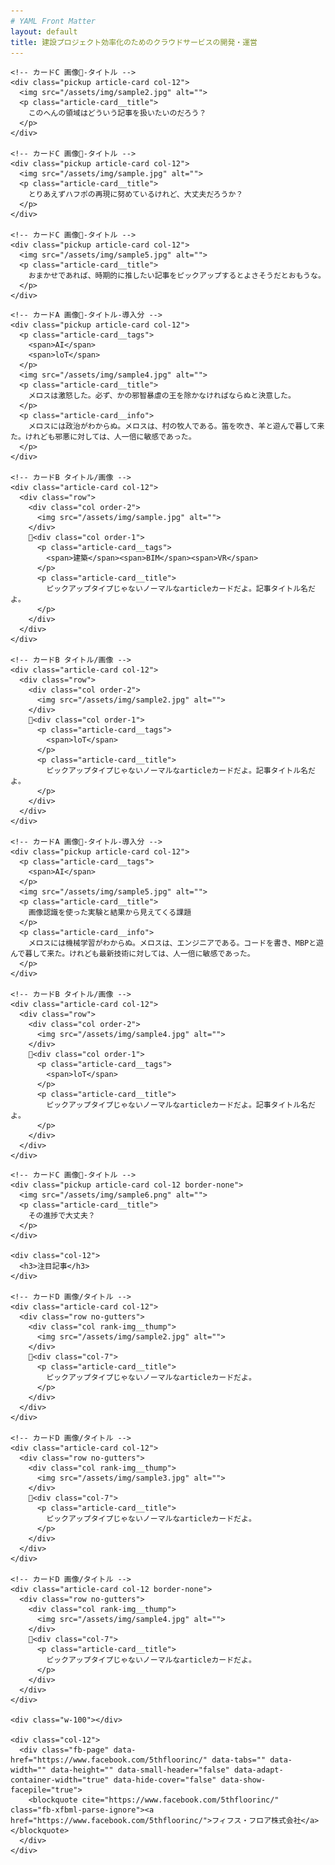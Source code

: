 ```yaml
---
# YAML Front Matter
layout: default
title: 建設プロジェクト効率化のためのクラウドサービスの開発・運営
---
```




<!-- 左カラム -->
<div class="col d-none d-md-block col-md-3 subcol-left">

  <!-- 左カラム中身 -->
  <div class="row mt-15">

    <!-- カードC 画像-タイトル -->
    <div class="pickup article-card col-12">
      <img src="/assets/img/sample2.jpg" alt="">
      <p class="article-card__title">
        このへんの領域はどういう記事を扱いたいのだろう？
      </p>
    </div>

    <!-- カードC 画像-タイトル -->
    <div class="pickup article-card col-12">
      <img src="/assets/img/sample.jpg" alt="">
      <p class="article-card__title">
        とりあえずハフポの再現に努めているけれど、大丈夫だろうか？
      </p>
    </div>

    <!-- カードC 画像-タイトル -->
    <div class="pickup article-card col-12">
      <img src="/assets/img/sample5.jpg" alt="">
      <p class="article-card__title">
        おまかせであれば、時期的に推したい記事をピックアップするとよさそうだとおもうな。
      </p>
    </div>


  </div>


</div>

<!-- メインカラム -->
<div class="col-12 col-sm-7 col-md-5 maincol">

  <!-- メインカラム中身 -->
  <div class="row">

    <!-- カードA 画像-タイトル-導入分 -->
    <div class="pickup article-card col-12">
      <p class="article-card__tags">
        <span>AI</span>
        <span>loT</span>
      </p>
      <img src="/assets/img/sample4.jpg" alt="">
      <p class="article-card__title">
        メロスは激怒した。必ず、かの邪智暴虐の王を除かなければならぬと決意した。
      </p>
      <p class="article-card__info">
        メロスには政治がわからぬ。メロスは、村の牧人である。笛を吹き、羊と遊んで暮して来た。けれども邪悪に対しては、人一倍に敏感であった。
      </p>
    </div>

    <!-- カードB タイトル/画像 -->
    <div class="article-card col-12">
      <div class="row">
        <div class="col order-2">
          <img src="/assets/img/sample.jpg" alt="">
        </div>
        <div class="col order-1">
          <p class="article-card__tags">
            <span>建築</span><span>BIM</span><span>VR</span>
          </p>
          <p class="article-card__title">
            ピックアップタイプじゃないノーマルなarticleカードだよ。記事タイトル名だよ。
          </p>
        </div>
      </div>
    </div>

    <!-- カードB タイトル/画像 -->
    <div class="article-card col-12">
      <div class="row">
        <div class="col order-2">
          <img src="/assets/img/sample2.jpg" alt="">
        </div>
        <div class="col order-1">
          <p class="article-card__tags">
            <span>loT</span>
          </p>
          <p class="article-card__title">
            ピックアップタイプじゃないノーマルなarticleカードだよ。記事タイトル名だよ。
          </p>
        </div>
      </div>
    </div>

    <!-- カードA 画像-タイトル-導入分 -->
    <div class="pickup article-card col-12">
      <p class="article-card__tags">
        <span>AI</span>
      </p>
      <img src="/assets/img/sample5.jpg" alt="">
      <p class="article-card__title">
        画像認識を使った実験と結果から見えてくる課題
      </p>
      <p class="article-card__info">
        メロスには機械学習がわからぬ。メロスは、エンジニアである。コードを書き、MBPと遊んで暮して来た。けれども最新技術に対しては、人一倍に敏感であった。
      </p>
    </div>

    <!-- カードB タイトル/画像 -->
    <div class="article-card col-12">
      <div class="row">
        <div class="col order-2">
          <img src="/assets/img/sample4.jpg" alt="">
        </div>
        <div class="col order-1">
          <p class="article-card__tags">
            <span>loT</span>
          </p>
          <p class="article-card__title">
            ピックアップタイプじゃないノーマルなarticleカードだよ。記事タイトル名だよ。
          </p>
        </div>
      </div>
    </div>

  </div>
  <!-- //メインカラム中身 -->

</div>
<!-- //メインカラム 終了-->

<!-- 右カラム -->
<div class="col-4 col-sm-5 col-md-4 d-none d-sm-block subcol-right">
  <!-- 右カラム中身 -->
  <div class="row mt-15">

    <!-- カードC 画像-タイトル -->
    <div class="pickup article-card col-12 border-none">
      <img src="/assets/img/sample6.png" alt="">
      <p class="article-card__title">
        その進捗で大丈夫？
      </p>
    </div>

    <div class="col-12">
      <h3>注目記事</h3>
    </div>

    <!-- カードD 画像/タイトル -->
    <div class="article-card col-12">
      <div class="row no-gutters">
        <div class="col rank-img__thump">
          <img src="/assets/img/sample2.jpg" alt="">
        </div>
        <div class="col-7">
          <p class="article-card__title">
            ピックアップタイプじゃないノーマルなarticleカードだよ。
          </p>
        </div>
      </div>
    </div>

    <!-- カードD 画像/タイトル -->
    <div class="article-card col-12">
      <div class="row no-gutters">
        <div class="col rank-img__thump">
          <img src="/assets/img/sample3.jpg" alt="">
        </div>
        <div class="col-7">
          <p class="article-card__title">
            ピックアップタイプじゃないノーマルなarticleカードだよ。
          </p>
        </div>
      </div>
    </div>

    <!-- カードD 画像/タイトル -->
    <div class="article-card col-12 border-none">
      <div class="row no-gutters">
        <div class="col rank-img__thump">
          <img src="/assets/img/sample4.jpg" alt="">
        </div>
        <div class="col-7">
          <p class="article-card__title">
            ピックアップタイプじゃないノーマルなarticleカードだよ。
          </p>
        </div>
      </div>
    </div>

    <div class="w-100"></div>

    <div class="col-12">
      <div class="fb-page" data-href="https://www.facebook.com/5thfloorinc/" data-tabs="" data-width="" data-height="" data-small-header="false" data-adapt-container-width="true" data-hide-cover="false" data-show-facepile="true">
        <blockquote cite="https://www.facebook.com/5thfloorinc/" class="fb-xfbml-parse-ignore"><a href="https://www.facebook.com/5thfloorinc/">フィフス・フロア株式会社</a></blockquote>
      </div>
    </div>


  </div>

</div>
